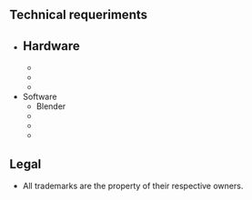 ## Technical requeriments ##

* Hardware
    - 
    - 
    - 
    - 
* Software
    - Blender
    - 
    - 
    - 

## Legal ##

* All trademarks are the property of their respective owners.